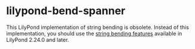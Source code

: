 # lilypond-bend-spanner

This LilyPond implementation of string bending is obsolete. Instead of this
implementation, you should use the
[string bending features](https://lilypond.org/doc/v2.24/Documentation/notation/common-notation-for-fretted-strings#index-string-bending_002c-in-tablature-notation)
available in LilyPond 2.24.0 and later.
